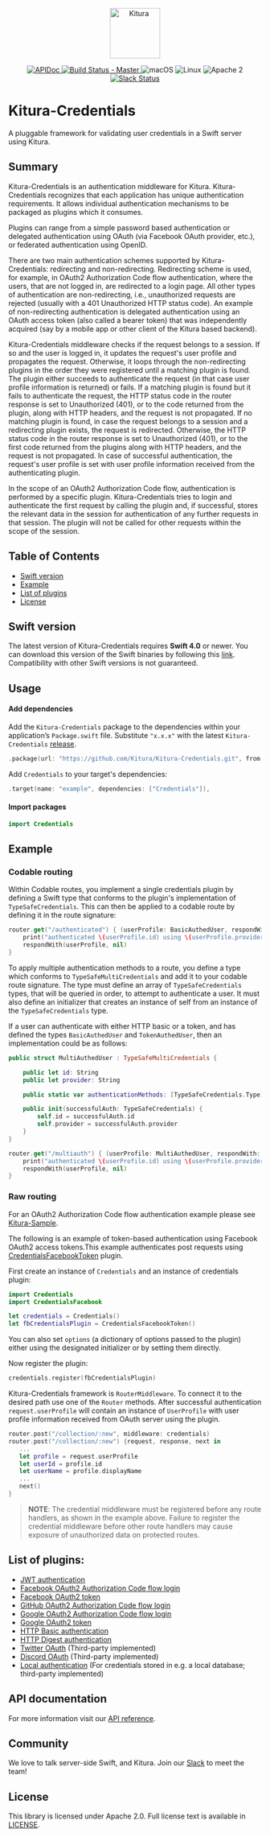<p align="center">
    <a href="http://kitura.io/">
        <img src="https://raw.githubusercontent.com/Kitura/Kitura/master/Sources/Kitura/resources/kitura-bird.svg?sanitize=true" height="100" alt="Kitura">
    </a>
</p>

<p align="center">
    <a href="https://kitura.github.io/Kitura-Credentials/index.html">
        <img src="https://img.shields.io/badge/apidoc-KituraCredentials-1FBCE4.svg?style=flat" alt="APIDoc">
    </a>
    <a href="https://travis-ci.org/Kitura/Kitura-Credentials">
    <img src="https://travis-ci.org/Kitura/Kitura-Credentials.svg?branch=master" alt="Build Status - Master">
    </a>
    <img src="https://img.shields.io/badge/os-macOS-green.svg?style=flat" alt="macOS">
    <img src="https://img.shields.io/badge/os-linux-green.svg?style=flat" alt="Linux">
    <img src="https://img.shields.io/badge/license-Apache2-blue.svg?style=flat" alt="Apache 2">
    <a href="http://swift-at-ibm-slack.mybluemix.net/">
    <img src="http://swift-at-ibm-slack.mybluemix.net/badge.svg" alt="Slack Status">
    </a>
</p>


# Kitura-Credentials

A pluggable framework for validating user credentials in a Swift server using Kitura.

## Summary
Kitura-Credentials is an authentication middleware for Kitura. Kitura-Credentials recognizes that each application has unique authentication requirements. It allows individual authentication mechanisms to be packaged as plugins which it consumes.

Plugins can range from a simple password based authentication or delegated authentication using OAuth (via Facebook OAuth provider, etc.), or federated authentication using OpenID.

There are two main authentication schemes supported by Kitura-Credentials: redirecting and non-redirecting. Redirecting scheme is used, for example, in OAuth2 Authorization Code flow authentication, where the users, that are not logged in, are redirected to a login page. All other types of authentication are non-redirecting, i.e., unauthorized requests are rejected (usually with a 401 Unauthorized HTTP status code). An example of non-redirecting authentication is delegated authentication using an OAuth access token (also called a bearer token) that was independently acquired (say by a mobile app or other client of the Kitura based backend).

Kitura-Credentials middleware checks if the request belongs to a session. If so and the user is logged in, it updates the request's user profile and propagates the request. Otherwise, it loops through the non-redirecting plugins in the order they were registered until a matching plugin is found. The plugin either succeeds to authenticate the request (in that case user profile information is returned) or fails. If a matching plugin is found but it fails to authenticate the request, the HTTP status code in the router response is set to Unauthorized (401), or to the code returned from the plugin, along with HTTP headers, and the request is not propagated. If no matching plugin is found, in case the request belongs to a session and a redirecting plugin exists, the request is redirected. Otherwise, the HTTP status code in the router response is set to Unauthorized (401), or to the first code returned from the plugins along with HTTP headers, and the request is not propagated. In case of successful authentication, the request's user profile is set with user profile information received from the authenticating plugin.

In the scope of an OAuth2 Authorization Code flow, authentication is performed by a specific plugin. Kitura-Credentials tries to login and authenticate the first request by calling the plugin and, if successful, stores the relevant data in the session for authentication of any further requests in that session. The plugin will not be called for other requests within the scope of the session.


## Table of Contents
* [Swift version](#swift-version)
* [Example](#example)
* [List of plugins](#list-of-plugins)
* [License](#license)

## Swift version
The latest version of Kitura-Credentials requires **Swift 4.0** or newer. You can download this version of the Swift binaries by following this [link](https://swift.org/download/). Compatibility with other Swift versions is not guaranteed.

## Usage

#### Add dependencies

Add the `Kitura-Credentials` package to the dependencies within your application’s `Package.swift` file. Substitute `"x.x.x"` with the latest `Kitura-Credentials` [release](https://github.com/Kitura/Kitura-Credentials/releases).

```swift
.package(url: "https://github.com/Kitura/Kitura-Credentials.git", from: "x.x.x")
```

Add `Credentials` to your target's dependencies:

```swift
.target(name: "example", dependencies: ["Credentials"]),
```
#### Import packages

```swift
import Credentials
```

## Example

### Codable routing

Within Codable routes, you implement a single credentials plugin by defining a Swift type that conforms to the plugin's implementation of `TypeSafeCredentials`. This can then be applied to a codable route by defining it in the route signature:

```swift
router.get("/authenticated") { (userProfile: BasicAuthedUser, respondWith: (BasicAuthedUser?, RequestError?) -> Void) in
    print("authenticated \(userProfile.id) using \(userProfile.provider)")
    respondWith(userProfile, nil)
}
```

To apply multiple authentication methods to a route, you define a type which conforms to `TypeSafeMultiCredentials` and add it to your codable route signature.  The type must define an array of `TypeSafeCredentials` types, that will be queried in order, to attempt to authenticate a user. It must also define an initializer that creates an instance of self from an instance of the `TypeSafeCredentials` type.

If a user can authenticate with either HTTP basic or a token, and has defined the types `BasicAuthedUser` and `TokenAuthedUser`, then an implementation could be as follows:

```swift
public struct MultiAuthedUser : TypeSafeMultiCredentials {

    public let id: String
    public let provider: String

    public static var authenticationMethods: [TypeSafeCredentials.Type] = [BasicAuthedUser.self, TokenAuthedUser.self]

    public init(successfulAuth: TypeSafeCredentials) {
        self.id = successfulAuth.id
        self.provider = successfulAuth.provider
    }
}

router.get("/multiauth") { (userProfile: MultiAuthedUser, respondWith: (MultiAuthedUser?, RequestError?) -> Void) in
    print("authenticated \(userProfile.id) using \(userProfile.provider)")
    respondWith(userProfile, nil)
}
```

### Raw routing

For an OAuth2 Authorization Code flow authentication example please see [Kitura-Sample](https://github.com/Kitura/Kitura-Sample).
<br>


The following is an example of  token-based authentication using Facebook OAuth2 access tokens.This example authenticates post requests using [CredentialsFacebookToken](https://github.com/Kitura/Kitura-CredentialsFacebook) plugin.

First create an instance of `Credentials` and an instance of credentials plugin:

```swift
import Credentials
import CredentialsFacebook

let credentials = Credentials()
let fbCredentialsPlugin = CredentialsFacebookToken()
```
You can also set `options` (a dictionary of options passed to the plugin) either using the designated initializer or by setting them directly.

Now register the plugin:

```swift
credentials.register(fbCredentialsPlugin)
```

Kitura-Credentials framework is `RouterMiddleware`. To connect it to the desired path use one of the `Router` methods. After successful authentication `request.userProfile` will contain an instance of `UserProfile` with user profile information received from OAuth server using the plugin.

```swift
router.post("/collection/:new", middleware: credentials)
router.post("/collection/:new") {request, response, next in
   ...
   let profile = request.userProfile
   let userId = profile.id
   let userName = profile.displayName
   ...
   next()
}
```

> **NOTE**: The credential middleware must be registered before any route handlers, as shown in the example above. Failure to register the credential middleware before other route handlers may cause exposure of unauthorized data on protected routes.

## List of plugins:

* [JWT authentication](https://github.com/Kitura/Kitura-CredentialsJWT)
* [Facebook OAuth2 Authorization Code flow login](https://github.com/Kitura/Kitura-CredentialsFacebook)
* [Facebook OAuth2 token](https://github.com/Kitura/Kitura-CredentialsFacebook)
* [GitHub OAuth2 Authorization Code flow login](https://github.com/Kitura/Kitura-CredentialsGitHub)
* [Google OAuth2 Authorization Code flow login](https://github.com/Kitura/Kitura-CredentialsGoogle)
* [Google OAuth2 token](https://github.com/Kitura/Kitura-CredentialsGoogle)
* [HTTP Basic authentication](https://github.com/Kitura/Kitura-CredentialsHTTP)
* [HTTP Digest authentication](https://github.com/Kitura/Kitura-CredentialsHTTP)
* [Twitter OAuth](https://github.com/jacobvanorder/Kitura-CredentialsTwitter) (Third-party implemented)
* [Discord OAuth](https://github.com/123FLO321/Kitura-CredentialsDiscord) (Third-party implemented)
* [Local authentication](https://github.com/NocturnalSolutions/Kitura-CredentialsLocal) (For credentials stored in e.g. a local database; third-party implemented)

## API documentation

For more information visit our [API reference](http://kitura.github.io/Kitura-Credentials/).

## Community

We love to talk server-side Swift, and Kitura. Join our [Slack](http://swift-at-ibm-slack.mybluemix.net/) to meet the team!

## License
This library is licensed under Apache 2.0. Full license text is available in [LICENSE](https://github.com/Kitura/Kitura-Credentials/blob/master/LICENSE.txt).
